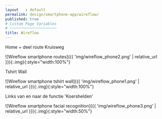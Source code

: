 ```yaml
---
layout   : default
permalink: design/smartphone-app/wireflow/
published: true
# Custom Page Variables
# ─────────────────────
title: Wireflow
---
```

Home + deel route Kruisweg

![Wireflow smartphone routes]({{ 'img/wireflow_phone2.png' | relative_url }}){:.img}{:style="width:100%"}

Tshirt Wall

![Wireflow smartphone tshirt wall]({{ 'img/wireflow_phone1.png' | relative_url }}){:.img}{:style="width:100%"}

Links van en naar de functie 'Koershelden'

![Wireflow smartphone facial recognition]({{ 'img/wireflow_phone3.png' | relative_url }}){:.img}{:style="width:50%"}